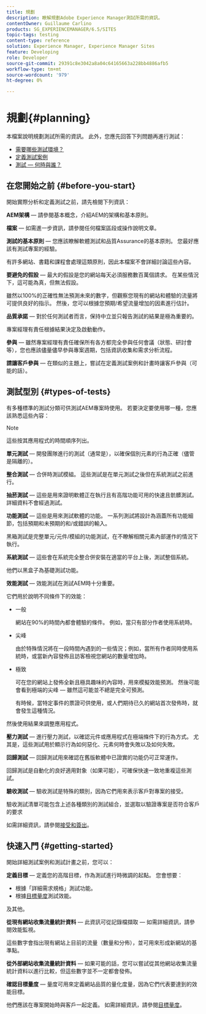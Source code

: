 ```yaml
---
title: 規劃
description: 瞭解規劃Adobe Experience Manager測試所需的資訊。
contentOwner: Guillaume Carlino
products: SG_EXPERIENCEMANAGER/6.5/SITES
topic-tags: testing
content-type: reference
solution: Experience Manager, Experience Manager Sites
feature: Developing
role: Developer
source-git-commit: 29391c8e3042a8a04c64165663a228bb4886afb5
workflow-type: tm+mt
source-wordcount: '979'
ht-degree: 0%

---
```


# 規劃{#planning}

本檔案說明規劃測試所需的資訊。 此外，您應先回答下列問題再進行測試：

* [需要哪些測試環境？](/help/sites-developing/test-environments.md)
* [定義測試案例](/help/sites-developing/test-cases.md)
* [測試 — 何時與誰？](/help/sites-developing/when-who.md)

## 在您開始之前 {#before-you-start}

開始實際分析和定義測試之前，請先檢閱下列資訊：

**AEM架構** — 請參閱基本概念，介紹AEM的架構和基本原則。

**檔案** — 如需進一步資訊，請參閱任何檔案區段或操作說明文章。

**測試的基本原則** — 您應該瞭解軟體測試和品質Assurance的基本原則。 您最好應該有測試專案的經驗。

有許多網站、書籍和課程會處理這類原則，因此本檔案不會詳細討論這些內容。

**要避免的假設** — 最大的假設是您的網站每天必須服務數百萬個請求。 在某些情況下，這可能為真，但無法假設。

雖然以100%的正確性無法預測未來的數字，但觀察您現有的網站和體驗的流量將可提供良好的指示。 然後，您可以根據您預期/希望流量增加的因素進行估計。

**品質承諾** — 對於任何測試者而言，保持中立並只報告測試的結果是極為重要的。

專案經理有責任根據結果決定及啟動動作。

**參與** — 雖然專案經理有責任確保所有各方都完全參與任何會議（狀態、研討會等），您也應該儘量儘早參與專案週期，包括資訊收集和需求分析流程。

**請讓客戶參與** — 在類似的主題上，嘗試在定義測試案例和計畫時讓客戶參與（可能的話）。

## 測試型別 {#types-of-tests}

有多種標準的測試分類可供測試AEM專案時使用。 若要決定要使用哪一種，您應該熟悉這些內容：

>[!NOTE]
>
>這些按其應用程式的時間順序列出。

**單元測試** — 開發團隊進行的測試（通常是），以確保個別元素的行為正確（儘管是隔離的）。

**整合測試** — 合併時測試模組。 這些測試是在單元測試之後但在系統測試之前進行。

**抽菸測試** — 這些是用來證明軟體正在執行且有高階功能可用的快速且骯髒測試。 詳細資料不會經過測試。

**功能測試** — 這些是用來測試軟體的功能。 一系列測試將設計為涵蓋所有功能細節，包括預期和未預期的和/或錯誤的輸入。

黑箱測試是完整單元/元件/模組的功能測試，在不瞭解相關元素內部運作的情況下執行。

**系統測試** — 這些會在系統完全整合併安裝在適當的平台上後，測試整個系統。

他們以黑盒子為基礎測試功能。

**效能測試** — 效能測試在測試AEM時十分重要。

它們用於說明不同條件下的效能：

* 一般

  網站在90%的時間內都會體驗的條件。 例如，當只有部分作者使用系統時。

* 尖峰

  由於特殊情況將在一段時間內遇到的一些情況；例如，當所有作者同時使用系統時，或當新內容發佈且訪客檢視您網站的數量增加時。

* 極致

  可在您的網站上發佈全新且極具趣味的內容時，用來模擬效能預測。 然後可能會看到極端的尖峰 — 雖然這可能並不總是完全可預測。

  有時候，當特定事件的票證可供使用，或人們期待已久的網站首次發佈時，就會發生這種情況。

然後使用結果來調整應用程式。

**壓力測試** — 進行壓力測試，以確認元件或應用程式在極端條件下的行為方式。 尤其是，這些測試用於顯示行為如何惡化、元素何時會失敗以及如何失敗。

**回歸測試** — 回歸測試用來確認在舊版軟體中已證實的功能仍可正常運作。

回歸測試是自動化的良好適用對象（如果可能），可確保快速一致地重複這些測試。

**驗收測試** — 驗收測試是特殊的類別，因為它們用來表示客戶對專案的接受。

驗收測試清單可能包含上述各種類別的測試組合，並選取以驗證專案是否符合客戶的要求

如需詳細資訊，請參閱[接受和簽出](/help/sites-developing/acceptance-signoff.md)。

## 快速入門 {#getting-started}

開始詳細測試案例和測試計畫之前，您可以：

**定義目標** — 定義您的高階目標，作為測試進行時微調的起點。 您會想要：

* 根據「詳細需求規格」測試功能。
* 根據[目標量度](/help/managing/best-practices-further-reference.md#key-performance-indicators-and-target-metrics)測試效能。

及其他。

**從現有網站收集流量統計資料** — 此資訊可從記錄檔擷取 — 如需詳細資訊，請參閱效能監視。

這些數字會指出現有網站上目前的流量（數量和分佈），並可用來形成新網站的基準點。

**從外部網站收集流量統計資料** — 如果可能的話，您可以嘗試從其他網站收集流量統計資料以進行比較，但這些數字並不一定都會發佈。

**確認目標量度** — 量度可用來定義網站品質的量化度量，因為它們代表要達到的效能目標。

他們應該在專案開始時與客戶一起定義。 如需詳細資訊，請參閱[目標量度](/help/sites-developing/planning.md)。

